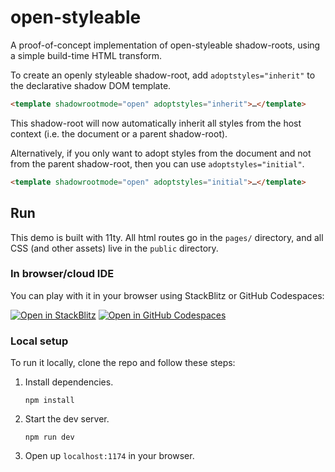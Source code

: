# open-styleable

A proof-of-concept implementation of open-styleable shadow-roots, using a simple build-time HTML transform.

To create an openly styleable shadow-root, add `adoptstyles="inherit"` to the declarative shadow DOM template.

```html
<template shadowrootmode="open" adoptstyles="inherit">…</template>
```

This shadow-root will now automatically inherit all styles from the host context (i.e. the document or a parent shadow-root).

Alternatively, if you only want to adopt styles from the document and not from the parent shadow-root, then you can use `adoptstyles="initial"`.

```html
<template shadowrootmode="open" adoptstyles="initial">…</template>
```

## Run

This demo is built with 11ty. All html routes go in the `pages/` directory, and all CSS (and other assets) live in the `public` directory.

### In browser/cloud IDE

You can play with it in your browser using StackBlitz or GitHub Codespaces:

[![Open in StackBlitz](https://developer.stackblitz.com/img/open_in_stackblitz.svg)](https://stackblitz.com/github.com/mayank99/open-styleable?file=pages/index.html) [![Open in GitHub Codespaces](https://github.com/codespaces/badge.svg)](https://codespaces.new/mayank99/open-styleable)

### Local setup

To run it locally, clone the repo and follow these steps:

1. Install dependencies.

   ```
   npm install
   ```

2. Start the dev server.

   ```
   npm run dev
   ```

3. Open up `localhost:1174` in your browser.

